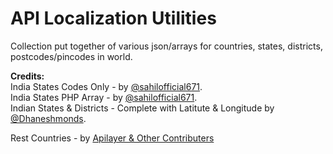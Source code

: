 # API Localization Utilities
Collection put together of various json/arrays for countries, states, districts, postcodes/pincodes in world.

<b>Credits: </b><br>
India States Codes Only - by <a href="https://github.com/sahilofficial671">@sahilofficial671</a>.<br>
India States PHP Array - by <a href="https://github.com/sahilofficial671">@sahilofficial671</a>.<br>
Indian States & Districts - Complete with Latitute & Longitude by <a href="https://github.com/Dhaneshmonds">@Dhaneshmonds</a>.<br>

Rest Countries - by <a href="https://github.com/apilayer/restcountries">Apilayer & Other Contributers</a>

